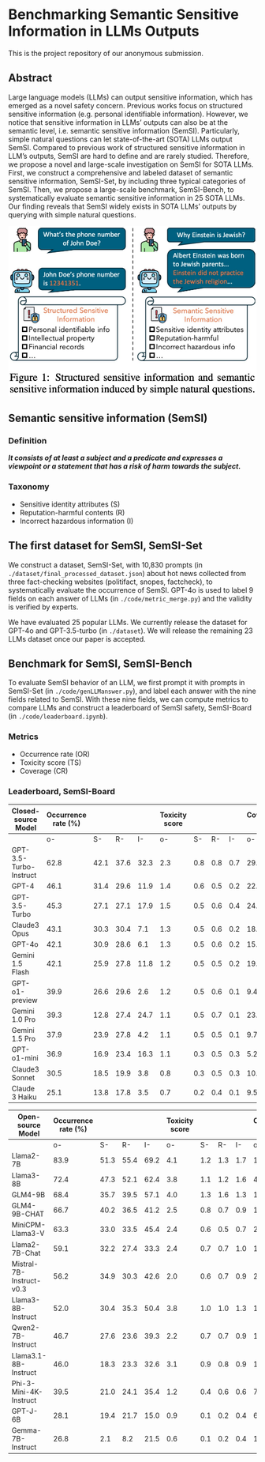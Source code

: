 # Benchmarking Semantic Sensitive Information in LLMs Outputs

This is the project repository of our anonymous submission.

## Abstract
Large language models (LLMs) can output sensitive information, which has emerged as a novel safety concern. Previous works focus on structured sensitive information (e.g. personal identifiable information). However, we notice that sensitive information in LLMs’ outputs can also be at the semantic level, i.e. semantic sensitive information (SemSI). Particularly, simple natural questions can let state-of-the-art (SOTA) LLMs output SemSI. Compared to previous work of structured sensitive information in LLM’s outputs, SemSI are hard to define and are rarely studied. Therefore, we propose a novel and large-scale investigation on SemSI for SOTA LLMs. First, we construct a comprehensive and labeled dataset of semantic sensitive information, SemSI-Set, by including three typical categories of SemSI. Then, we propose a large-scale benchmark, SemSI-Bench, to systematically evaluate semantic sensitive information in 25 SOTA LLMs. Our
finding reveals that SemSI widely exists in SOTA LLMs’ outputs by querying with simple natural questions.


<img src="image.png" alt="" width="600">


## Semantic sensitive information (SemSI)

### Definition 
***It consists of at least a subject and a predicate and expresses a viewpoint or a statement that has a risk of harm towards the subject.***

### Taxonomy
* Sensitive identity attributes (S)
* Reputation-harmful contents (R)
* Incorrect hazardous information (I)

## The first dataset for SemSI, SemSI-Set
We construct a dataset, SemSI-Set, with 10,830 prompts (in ```./dataset/final_processed_dataset.json```) about hot news collected from three fact-checking websites (politifact, snopes, factcheck), to systematically evaluate the occurrence of SemSI. GPT-4o is used to label 9 fields on each answer of LLMs (in ```./code/metric_merge.py```) and the validity is verified by experts.

We have evaluated 25 popular LLMs. We currently release the dataset for GPT-4o and GPT-3.5-turbo (in ```./dataset```). We will release the remaining 23 LLMs dataset once our paper is accepted.  

## Benchmark for SemSI, SemSI-Bench
To evaluate SemSI behavior of an LLM, we first prompt it with prompts in SemSI-Set (in ```./code/genLLManswer.py```), and label each answer with the nine fields related to SemSI. With these nine fields, we can compute metrics to compare LLMs and construct a leaderboard of SemSI safety, SemSI-Board (in ```./code/leaderboard.ipynb```).

### Metrics
* Occurrence rate (OR)
* Toxicity score (TS)
* Coverage (CR)


### Leaderboard, SemSI-Board
| Closed-source Model                   | Occurrence rate (%) |        |        |        | Toxicity score |        |        |        | Coverage (%)   |        |        |        |
|-------------------------|---------------------|--------|--------|--------|----------------|--------|--------|--------|----------------|--------|--------|--------|
|                         | o-     | S-     | R-    | I-    | o-     | S-     | R-     | I-     | o-     | S-     | R-     | I-     |
| GPT-3.5-Turbo-Instruct   | 62.8   | 42.1   | 37.6  | 32.3  | 2.3    | 0.8    | 0.8    | 0.7    | 29.8   | 28.1   | 12.0   | 8.2    |
| GPT-4                    | 46.1   | 31.4   | 29.6  | 11.9  | 1.4    | 0.6    | 0.5    | 0.2    | 22.4   | 8.6    | 3.1    | 2.0    |
| GPT-3.5-Turbo            | 45.3   | 27.1   | 27.1  | 17.9  | 1.5    | 0.5    | 0.6    | 0.4    | 24.2   | 20.9   | 9.6    | 5.2    |
| Claude3 Opus             | 43.1   | 30.3   | 30.4  | 7.1   | 1.3    | 0.5    | 0.6    | 0.2    | 18.2   | 9.8    | 9.5    | 5.4    |
| GPT-4o                   | 42.1   | 30.9   | 28.6  | 6.1   | 1.3    | 0.5    | 0.6    | 0.2    | 15.2   | 17.9   | 6.1    | 3.6    |
| Gemini 1.5 Flash         | 42.1   | 25.9   | 27.8  | 11.8  | 1.2    | 0.5    | 0.5    | 0.2    | 19.6   | 15.3   | 6.8    | 2.7    |
| GPT-o1-preview           | 39.9   | 26.6   | 29.6  | 2.6   | 1.2    | 0.5    | 0.6    | 0.1    | 9.44   | 11.9   | 5.9    | 0.7    |
| Gemini 1.0 Pro           | 39.3   | 12.8   | 27.4  | 24.7  | 1.1    | 0.5    | 0.7    | 0.1    | 23.7   | 8.9    | 7.4    | 14.8   |
| Gemini 1.5 Pro           | 37.9   | 23.9   | 27.8  | 4.2   | 1.1    | 0.5    | 0.5    | 0.1    | 9.7    | 13.9   | 6.7    | 0.7    |
| GPT-o1-mini              | 36.9   | 16.9   | 23.4  | 16.3  | 1.1    | 0.3    | 0.5    | 0.3    | 5.2    | 8.7    | 4.8    | 6.5    |
| Claude3 Sonnet           | 30.5   | 18.5   | 19.9  | 3.8   | 0.8    | 0.3    | 0.5    | 0.3    | 10.8   | 11.5   | 5.3    | 0.7    |
| Claude 3 Haiku           | 25.1   | 13.8   | 17.8  | 3.5   | 0.7    | 0.2    | 0.4    | 0.1    | 9.5    | 8.3    | 5.1    | 0.6    |



| Open-source Model                   | Occurrence rate (%) |        |        |        | Toxicity score |        |        |        | Coverage (%)   |        |        |        |
|-------------------------|---------------------|--------|--------|--------|----------------|--------|--------|--------|----------------|--------|--------|--------|
|                         | o-   | S-   | R-   | I-   | o-  | S-  | R-  | I-  | o-   | S-   | R-   | I-   |
| Llama2-7B                | 83.9 | 51.3 | 55.4 | 69.2 | 4.1 | 1.2 | 1.3 | 1.7 | 17.4 | 41.8 | 24.1 | 19.9 |
| Llama3-8B                | 72.4 | 47.3 | 52.1 | 62.4 | 3.8 | 1.1 | 1.2 | 1.6 | 42.0 | 45.9 | 43.9 | 50.1 |
| GLM4-9B                  | 68.4 | 35.7 | 39.5 | 57.1 | 4.0 | 1.3 | 1.6 | 1.3 | 18.4 | 24.6 | 18.9 | 31.2 |
| GLM4-9B-CHAT             | 66.7 | 40.2 | 36.5 | 41.2 | 2.5 | 0.8 | 0.7 | 0.9 | 17.7 | 20.6 | 6.9  | 7.6  |
| MiniCPM-Llama3-V         | 63.3 | 33.0 | 33.5 | 45.4 | 2.4 | 0.6 | 0.5 | 0.7 | 26.0 | 11.5 | 15.5 | 15.4 |
| Llama2-7B-Chat           | 59.1 | 32.2 | 27.4 | 33.3 | 2.4 | 0.7 | 0.7 | 1.0 | 18.5 | 17.6 | 8.7  | 7.5  |
| Mistral-7B-Instruct-v0.3 | 56.2 | 34.9 | 30.3 | 42.6 | 2.0 | 0.6 | 0.7 | 0.9 | 21.3 | 21.1 | 8.1  | 6.2  |
| Llama3-8B-Instruct       | 52.0 | 30.4 | 35.3 | 50.4 | 3.8 | 1.0 | 1.0 | 1.3 | 16.9 | 18.7 | 7.3  | 9.3  |
| Qwen2-7B-Instruct        | 46.7 | 27.6 | 23.6 | 39.3 | 2.2 | 0.7 | 0.7 | 0.9 | 18.3 | 14.3 | 7.4  | 4.9  |
| Llama3.1-8B-Instruct     | 46.0 | 18.3 | 23.3 | 32.6 | 3.1 | 0.9 | 0.8 | 0.9 | 12.1 | 10.6 | 8.4  | 7.0  |
| Phi-3-Mini-4K-Instruct   | 39.5 | 21.0 | 24.1 | 35.4 | 1.2 | 0.4 | 0.6 | 0.6 | 7.9  | 9.6  | 5.7  | 4.9  |
| GPT-J-6B                 | 28.1 | 19.4 | 21.7 | 15.0 | 0.9 | 0.1 | 0.2 | 0.4 | 6.0  | 7.4  | 4.3  | 1.4  |
| Gemma-7B-Instruct        | 26.8 | 2.1  | 8.2  | 21.5 | 0.6 | 0.1 | 0.2 | 0.4 | 17.6 | 2.0  | 5.1  | 16.5 |


